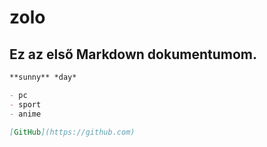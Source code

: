 # zolo
## Ez az első Markdown dokumentumom.

```markdown
**sunny** *day*
```

```markdown
- pc
- sport
- anime
```

```markdown
[GitHub](https://github.com)

```
